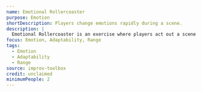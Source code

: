 ```yaml
---
name: Emotional Rollercoaster
purpose: Emotion
shortDescription: Players change emotions rapidly during a scene.
description: |
  Emotional Rollercoaster is an exercise where players act out a scene and change emotions on a signal, building emotional range and adaptability.
focus: Emotion, Adaptability, Range
tags:
  - Emotion
  - Adaptability
  - Range
source: improv-toolbox
credit: unclaimed
minimumPeople: 2
---
```


